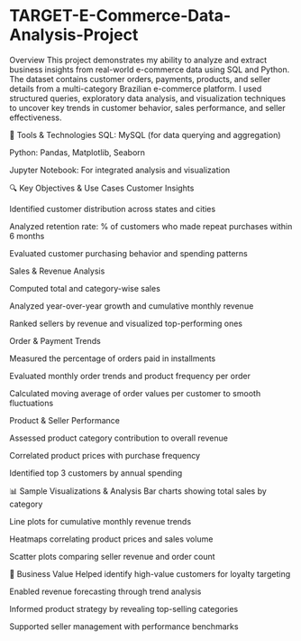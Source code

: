 # TARGET-E-Commerce-Data-Analysis-Project
Overview
This project demonstrates my ability to analyze and extract business insights from real-world e-commerce data using SQL and Python. The dataset contains customer orders, payments, products, and seller details from a multi-category Brazilian e-commerce platform. I used structured queries, exploratory data analysis, and visualization techniques to uncover key trends in customer behavior, sales performance, and seller effectiveness.

🔧 Tools & Technologies
SQL: MySQL (for data querying and aggregation)

Python: Pandas, Matplotlib, Seaborn

Jupyter Notebook: For integrated analysis and visualization

🔍 Key Objectives & Use Cases
Customer Insights



Identified customer distribution across states and cities

Analyzed retention rate: % of customers who made repeat purchases within 6 months

Evaluated customer purchasing behavior and spending patterns



Sales & Revenue Analysis



Computed total and category-wise sales

Analyzed year-over-year growth and cumulative monthly revenue

Ranked sellers by revenue and visualized top-performing ones



Order & Payment Trends



Measured the percentage of orders paid in installments

Evaluated monthly order trends and product frequency per order

Calculated moving average of order values per customer to smooth fluctuations



Product & Seller Performance



Assessed product category contribution to overall revenue

Correlated product prices with purchase frequency

Identified top 3 customers by annual spending

📊 Sample Visualizations & Analysis
Bar charts showing total sales by category

Line plots for cumulative monthly revenue trends

Heatmaps correlating product prices and sales volume

Scatter plots comparing seller revenue and order count

🧠 Business Value
Helped identify high-value customers for loyalty targeting

Enabled revenue forecasting through trend analysis

Informed product strategy by revealing top-selling categories

Supported seller management with performance benchmarks
